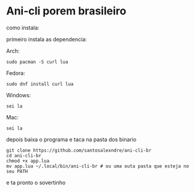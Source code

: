 # Ani-cli porem brasileiro

como instala:

primeiro instala as dependencia:

Arch:
```
sudo pacman -S curl lua
```

Fedora:
```
sudo dnf install curl lua
```

Windows:
```
sei la
```

Mac:
```
sei la
```

depois baixa o programa  e taca na pasta dos binario
```
git clone https://github.com/santosalexndre/ani-cli-br
cd ani-cli-br
chmod +x app.lua
mv app.lua ~/.local/bin/ani-cli-br # ou uma outa pasta que esteja no seu PATH
```

e ta pronto o sovertinho
